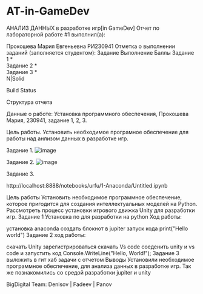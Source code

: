 # AT-in-GameDev
АНАЛИЗ ДАННЫХ в разработке игр[in GameDev]
Отчет по лабораторной работе #1 выполнил(а):

Прокошева Мария Евгеньевна
РИ230941 Отметка о выполнении заданий (заполняется студентом):
Задание	Выполнение	Баллы
Задание 1	*	
Задание 2	*	
Задание 3	*	
N|Solid

Build Status

Структура отчета

Данные о работе: Установка программного обеспечения, Прокошева Мария, 230941, задание 1, 2, 3.

Цель работы. Установить необходимое програмное обеспечение для работы над анлизом данных в разработке игр.

Задание 1. ![image](https://github.com/user-attachments/assets/ecacf737-4a55-4c04-a186-6a76615d72bd)


Задание 2. ![image](https://github.com/user-attachments/assets/0fd537a7-634b-43c0-88c5-70cddd3fcff5)


Задание 3.

http://localhost:8888/notebooks/urfu/1-Anaconda/Untitled.ipynb

Цель работы
Установить необходимое программное обеспечение, которое пригодится для создания интеллектуальных моделей на Python.
Рассмотреть процесс установки игрового движка Unity для разработки игр.
Задание 1
Установка по для разработки на python
Ход работы:

установка anaconda
создать блокнот в jupiter
запуск кода
print("Hello world")
Задание 2
ход работы:

скачать Unity
зарегистрироваться
скачать Vs code
соеденить unity и vs code и запустить код
Console.WriteLine("Hello, World!");
Задание 3
выложить в гит хаб задачи с отчетом
Выводы
Установили необходимое программное обеспечение, для анализа данных в разработке игр. Так же познакомились со средой разработки jupiter и unity

BigDigital Team: Denisov | Fadeev | Panov

